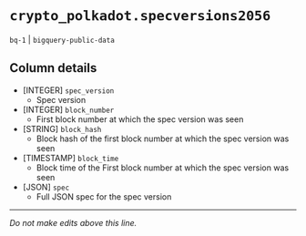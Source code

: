 # `crypto_polkadot.specversions2056`
`bq-1` | `bigquery-public-data`

## Column details
* [INTEGER]   `spec_version`
  - Spec version
* [INTEGER]   `block_number`
  - First block number at which the spec version was seen
* [STRING]    `block_hash`
  - Block hash of the first block number at which the spec version was seen
* [TIMESTAMP] `block_time`
  - Block time of the First block number at which the spec version was seen
* [JSON]      `spec`
  - Full JSON spec for the spec version

-------------------------------------------------------------------------------
*Do not make edits above this line.*
